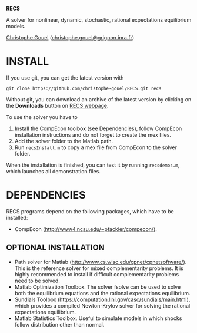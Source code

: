 **RECS**

A solver for nonlinear, dynamic, stochastic, rational expectations equilibrium
models.

[Christophe Gouel](http://www.christophegouel.com) (<christophe.gouel@grignon.inra.fr>)

INSTALL
=======

If you use git, you can get the latest version with

`git clone https://github.com/christophe-gouel/RECS.git recs`

Without git, you can download an archive of the latest version by clicking on the
**Downloads** button on [RECS webpage](https://github.com/christophe-gouel/RECS).

To use the solver you have to

1. Install the CompEcon toolbox (see Dependencies), follow CompEcon installation
   instructions and do not forget to create the mex files.
2. Add the solver folder to the Matlab path.
3. Run `recsInstall.m` to copy a mex file from CompEcon to the solver folder.

When the installation is finished, you can test it by running `recsdemos.m`, which
launches all demonstration files.

DEPENDENCIES
============

RECS programs depend on the following packages, which have to be installed:

* CompEcon (<http://www4.ncsu.edu/~pfackler/compecon/>).

OPTIONAL INSTALLATION
---------------------

* Path solver for Matlab (<http://www.cs.wisc.edu/cpnet/cpnetsoftware/>). This is
  the reference solver for mixed complementarity problems. It is highly recommended
  to install if difficult complementarity problems need to be solved.
* Matlab Optimization Toolbox. The solver fsolve can be used to solve both the
  equilibrium equations and the rational expectations equilibrium.
* Sundials Toolbox (<https://computation.llnl.gov/casc/sundials/main.html>), which
  provides a compiled Newton-Krylov solver for solving the rational expectations
  equilibrium.
* Matlab Statistics Toolbox. Useful to simulate models in which shocks follow
  distribution other than normal.
